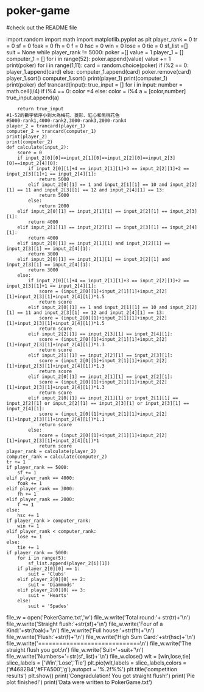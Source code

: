 # poker-game
#check out the README file























































import random
import math
import matplotlib.pyplot as plt
player_rank = 0
tr = 0
sf = 0
foak = 0
fh = 0
f = 0
hsc = 0
win = 0
lose = 0
tie = 0
sf_list =[]
suit = None
while player_rank != 5000:
    poker =[]
    value = 1
    player_1 = []
    computer_1 = []
    for i in range(52):
        poker.append(value)
        value += 1
    print(poker)
    for i in range(1,11):
        card = random.choice(poker)
        if i%2 == 0:
            player_1.append(card)
        else:
            computer_1.append(card)
        poker.remove(card)
    player_1.sort()
    computer_1.sort()
    print(player_1)
    print(computer_1)
    print(poker)
    def trancard(input):
        true_input = []
        for i in input:
            number = math.ceil(i/4)
            if i%4 == 0:
                color =4
            else:
                color = i%4
            a = [color,number]
            true_input.append(a)
        
        return true_input
    #1-52的數字依序小到大為梅花、菱形、紅心和黑桃花色
    #5000-rank1,4000-rank2,3000-rank3,2000-rank4
    player_2 = trancard(player_1)
    computer_2 = trancard(computer_1)
    print(player_2)
    print(computer_2)
    def calculate(input_2):
        score = 0
        if input_2[0][0]==input_2[1][0]==input_2[2][0]==input_2[3][0]==input_2[4][0]:
            if input_2[0][1]+4 == input_2[1][1]+3 == input_2[2][1]+2 == input_2[3][1]+1 == input_2[4][1]:
                return 5000
            elif input_2[0][1] == 1 and input_2[1][1] == 10 and input_2[2][1] == 11 and input_2[3][1] == 12 and input_2[4][1] == 13:
                return 5000
            else:
                return 2000
        elif input_2[0][1] == input_2[1][1] == input_2[2][1] == input_2[3][1]:
            return 4000
        elif input_2[1][1] == input_2[2][1] == input_2[3][1] == input_2[4][1]:
            return 4000
        elif input_2[0][1] == input_2[1][1] and input_2[2][1] == input_2[3][1] == input_2[4][1]:
            return 3000
        elif input_2[0][1] == input_2[1][1] == input_2[2][1] and input_2[3][1] == input_2[4][1]:
            return 3000
        else:
            if input_2[0][1]+4 == input_2[1][1]+3 == input_2[2][1]+2 == input_2[3][1]+1 == input_2[4][1]:
                score = (input_2[0][1]+input_2[1][1]+input_2[2][1]+input_2[3][1]+input_2[4][1])*1.5
                return score
            elif input_2[0][1] == 1 and input_2[1][1] == 10 and input_2[2][1] == 11 and input_2[3][1] == 12 and input_2[4][1] == 13:
                score = (input_2[0][1]+input_2[1][1]+input_2[2][1]+input_2[3][1]+input_2[4][1])*1.5
                return score
            elif input_2[2][1] == input_2[3][1] == input_2[4][1]:
                score = (input_2[0][1]+input_2[1][1]+input_2[2][1]+input_2[3][1]+input_2[4][1])*1.3
                return score
            elif input_2[1][1] == input_2[2][1] == input_2[3][1]:
                score = (input_2[0][1]+input_2[1][1]+input_2[2][1]+input_2[3][1]+input_2[4][1])*1.3
                return score
            elif input_2[0][1] == input_2[1][1] == input_2[2][1]:
                score = (input_2[0][1]+input_2[1][1]+input_2[2][1]+input_2[3][1]+input_2[4][1])*1.3
                return score
            elif input_2[0][1] == input_2[1][1] or input_2[1][1] == input_2[2][1] or input_2[2][1] == input_2[3][1] or input_2[3][1] == input_2[4][1]:
                score = (input_2[0][1]+input_2[1][1]+input_2[2][1]+input_2[3][1]+input_2[4][1])*1.1
                return score
            else:
                score = (input_2[0][1]+input_2[1][1]+input_2[2][1]+input_2[3][1]+input_2[4][1])*1
                return score
    player_rank = calculate(player_2)
    computer_rank = calculate(computer_2)
    tr += 1
    if player_rank == 5000:
        sf += 1
    elif player_rank == 4000:
        foak += 1
    elif player_rank == 3000:
        fh += 1
    elif player_rank == 2000:
        f += 1
    else:
        hsc += 1
    if player_rank > computer_rank:
        win += 1
    elif player_rank < computer_rank:
        lose += 1
    else:
        tie += 1
    if player_rank == 5000:
        for i in range(5):
            sf_list.append(player_2[i][1])
        if player_2[0][0] == 1:
            suit = 'Clubs'
        elif player_2[0][0] == 2:
            suit = 'Diammods'
        elif player_2[0][0] == 3:
            suit = 'Hearts'
        else:
            suit = 'Spades'
file_w = open('PokerGame.txt','w')
file_w.write('Total round:'+ str(tr)+'\n')
file_w.write('Straight flush:'+str(sf)+'\n')
file_w.write('Four of a Kind:'+str(foak)+'\n')
file_w.write('Full house:'+str(fh)+'\n')
file_w.write('Flush:'+str(f)+'\n')
file_w.write('High Sum Card:'+str(hsc)+'\n')
file_w.write('=============================\n')
file_w.write('The straight flush you got:\n')
file_w.write('Suit='+suit+'\n')
file_w.write('Numbers='+str(sf_list)+'\n')
file_w.close()
wlt = [win,lose,tie]
slice_labels = ['Win','Lose','Tie']
plt.pie(wlt,labels = slice_labels,colors = ('#4682B4','#FFA500','g'),autopct = '%.2f%%')
plt.title('competition results')
plt.show()
print('Congradulation! You got straight flush!')
print('Pie plot finished!')
print('Data were written to PokerGame.txt')
